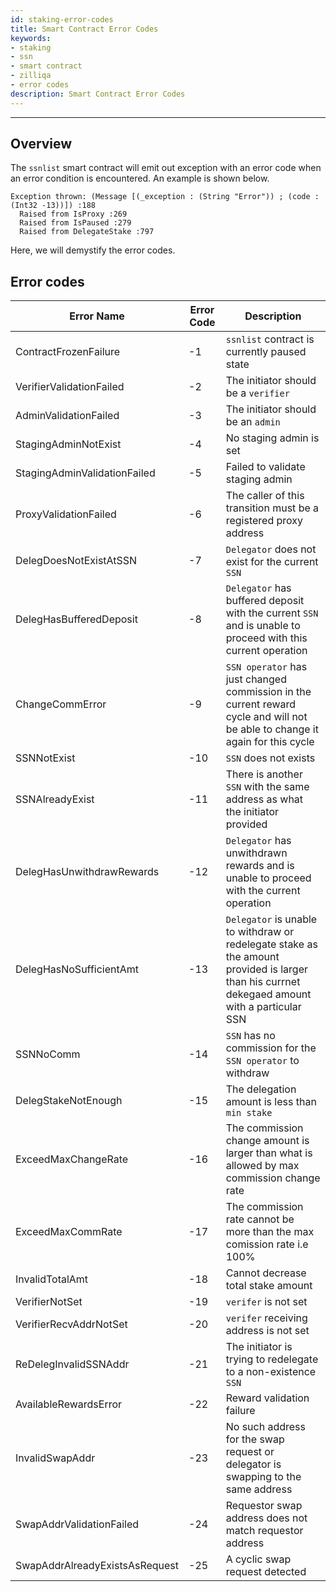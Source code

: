 ```yaml
---
id: staking-error-codes
title: Smart Contract Error Codes
keywords: 
- staking
- ssn
- smart contract
- zilliqa	
- error codes
description: Smart Contract Error Codes
---
```

---

## Overview

The `ssnlist` smart contract will emit out exception with an error code when an error condition is encountered. An example is shown below.
```
Exception thrown: (Message [(_exception : (String "Error")) ; (code : (Int32 -13))]) :188
  Raised from IsProxy :269
  Raised from IsPaused :279
  Raised from DelegateStake :797
```
Here, we will demystify the error codes.

## Error codes

| Error Name | Error Code | Description |
| ---------- | ---------- | ----------- | 
| ContractFrozenFailure | -1 | `ssnlist` contract is currently paused state | 
| VerifierValidationFailed | -2 | The initiator should be a `verifier` | 
| AdminValidationFailed | -3 | The initiator should be an `admin` | 
| StagingAdminNotExist | -4 | No staging admin is set |
| StagingAdminValidationFailed | -5 | Failed to validate staging admin |
| ProxyValidationFailed | -6 | The caller of this transition must be a registered proxy address | 
| DelegDoesNotExistAtSSN | -7 | `Delegator` does not exist for the current `SSN` | 
| DelegHasBufferedDeposit | -8 | `Delegator` has buffered deposit with the current `SSN` and is unable to proceed with this current operation | 
| ChangeCommError | -9 | `SSN operator` has just changed commission in the current reward cycle and will not be able to change it again for this cycle | 
| SSNNotExist | -10 | `SSN` does not exists | 
| SSNAlreadyExist | -11 | There is another `SSN` with the same address as what the initiator provided | 
| DelegHasUnwithdrawRewards | -12 | `Delegator` has unwithdrawn rewards and is unable to proceed with the current operation | 
| DelegHasNoSufficientAmt | -13 | `Delegator` is unable to withdraw or redelegate stake as the amount provided is larger than his currnet dekegaed amount with a particular SSN | 
| SSNNoComm | -14 | `SSN` has no commission for the `SSN operator` to withdraw | 
| DelegStakeNotEnough | -15 | The delegation amount is less than `min stake` | 
| ExceedMaxChangeRate | -16 | The commission change amount is larger than what is allowed by max commission change rate | 
| ExceedMaxCommRate | -17 | The commission rate cannot be more than the max comission rate i.e 100% | 
| InvalidTotalAmt | -18 | Cannot decrease total stake amount | 
| VerifierNotSet | -19 | `verifer` is not set | 
| VerifierRecvAddrNotSet | -20 | `verifer` receiving address is not set | 
| ReDelegInvalidSSNAddr | -21 | The initiator is trying to redelegate to a non-existence `SSN` | 
| AvailableRewardsError | -22 | Reward validation failure |
| InvalidSwapAddr | -23 | No such address for the swap request or delegator is swapping to the same address |
| SwapAddrValidationFailed | -24 | Requestor swap address does not match requestor address | 
| SwapAddrAlreadyExistsAsRequest | -25 | A cyclic swap request detected |
